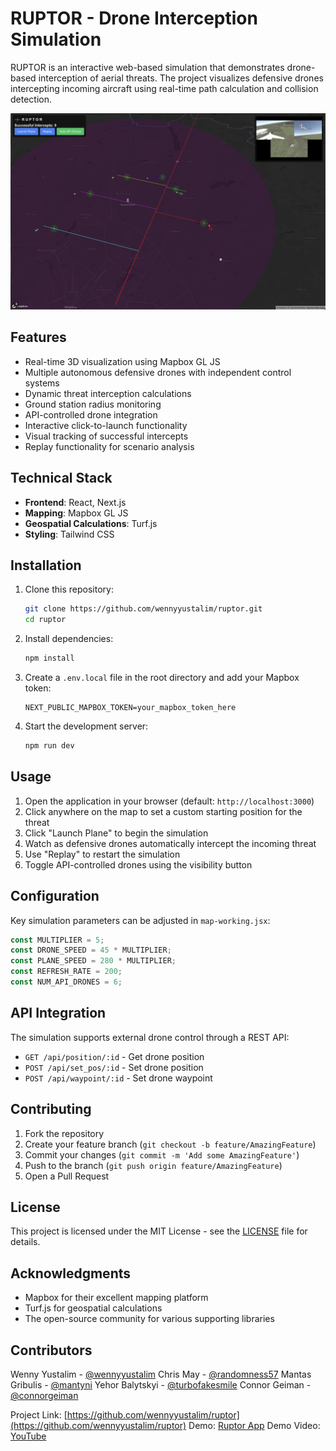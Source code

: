# RUPTOR - Drone Interception Simulation

RUPTOR is an interactive web-based simulation that demonstrates drone-based interception of aerial threats. The project visualizes defensive drones intercepting incoming aircraft using real-time path calculation and collision detection.

![RUPTOR Screenshot](demo.png)

## Features

- Real-time 3D visualization using Mapbox GL JS
- Multiple autonomous defensive drones with independent control systems
- Dynamic threat interception calculations
- Ground station radius monitoring
- API-controlled drone integration
- Interactive click-to-launch functionality
- Visual tracking of successful intercepts
- Replay functionality for scenario analysis

## Technical Stack

- **Frontend**: React, Next.js
- **Mapping**: Mapbox GL JS
- **Geospatial Calculations**: Turf.js
- **Styling**: Tailwind CSS

## Installation

1. Clone this repository:

    ```bash
    git clone https://github.com/wennyyustalim/ruptor.git
    cd ruptor
    ```

2. Install dependencies:

    ```bash
    npm install
    ```

3. Create a `.env.local` file in the root directory and add your Mapbox token:

    ```
    NEXT_PUBLIC_MAPBOX_TOKEN=your_mapbox_token_here
    ```

4. Start the development server:

    ```bash
    npm run dev
    ```

## Usage

1. Open the application in your browser (default: `http://localhost:3000`)
2. Click anywhere on the map to set a custom starting position for the threat
3. Click "Launch Plane" to begin the simulation
4. Watch as defensive drones automatically intercept the incoming threat
5. Use "Replay" to restart the simulation
6. Toggle API-controlled drones using the visibility button

## Configuration

Key simulation parameters can be adjusted in `map-working.jsx`:

```javascript
const MULTIPLIER = 5;
const DRONE_SPEED = 45 * MULTIPLIER;
const PLANE_SPEED = 280 * MULTIPLIER;
const REFRESH_RATE = 200;
const NUM_API_DRONES = 6;
```

## API Integration

The simulation supports external drone control through a REST API:

- `GET /api/position/:id` - Get drone position
- `POST /api/set_pos/:id` - Set drone position
- `POST /api/waypoint/:id` - Set drone waypoint

## Contributing

1. Fork the repository
2. Create your feature branch (`git checkout -b feature/AmazingFeature`)
3. Commit your changes (`git commit -m 'Add some AmazingFeature'`)
4. Push to the branch (`git push origin feature/AmazingFeature`)
5. Open a Pull Request

## License

This project is licensed under the MIT License - see the [LICENSE](LICENSE) file for details.

## Acknowledgments

- Mapbox for their excellent mapping platform
- Turf.js for geospatial calculations
- The open-source community for various supporting libraries

## Contributors

Wenny Yustalim - [@wennyyustalim](https://github.com/wennyyustalim)
Chris May - [@randomness57](https://github.com/randomness57)
Mantas Gribulis - [@mantyni](https://github.com/mantyni)
Yehor Balytskyi - [@turbofakesmile](https://github.com/turbofakesmile)
Connor Geiman - [@connorgeiman](https://github.com/connorgeiman)

Project Link: [https://github.com/wennyyustalim/ruptor](https://github.com/wennyyustalim/ruptor)
Demo: [Ruptor App](https://interruptor.vercel.app/)
Demo Video: [YouTube](https://youtu.be/7ceBnX0v0qw)
